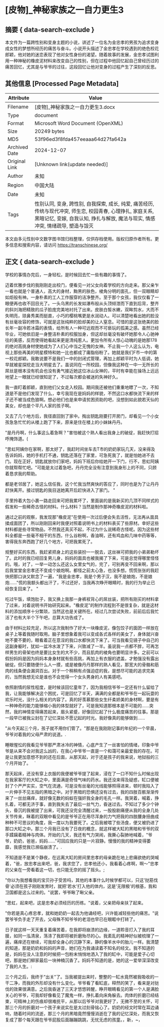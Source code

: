# [皮物]_神秘家族之一自力更生3



## 摘要  { data-search-exclude }

<!-- tcd_abstract -->
本文件为一篇跨性别和变身主题的小说，讲述了一位名为金忠孝的男孩为追求变身成女性的梦想所经历的痛苦与奋斗。小说开头描述了金忠孝在学校遇到的绝色校花郎颖，他对她的迷恋表现了他对女性身份的渴望。随着故事的发展，金忠孝试图利用一种神秘的橡皮泥材料来改变自己的性别，但在过程中他回忆起自己曾经历过的痛苦回忆，尤其是与爷爷的过往，这段回忆让他对变身的过程产生了深刻的反思。

<!-- tcd_abstract_end -->

## 其他信息 [Processed Page Metadata]

| Attribute       | Value                                  |
|-----------------|----------------------------------------|
| Filename        | [皮物]_神秘家族之一自力更生3.docx                             |
| Type            | document                                 |
| Format          | Microsoft Word Document (OpenXML)                               |
| Size            | 20249 bytes                           |
| MD5             | 53f96ed3f8fda457eeaaa64d27fa642a                                  |
| Archived Date   | 2024-12-07                             |
| Original Link   | [Unknown link(update needed)]                         |
| Author          | 未知                               |
| Region          | 中国大陆                               |
| Date            | 未知                                 |
| Tags            | 性别认同, 变身, 跨性别, 自我探索, 成长, 纯爱, 痛苦经历, 传统与现代冲突, 师生恋, 校园青春, 心理挣扎, 家庭关系, 黑暗记忆, 变嫁, 自我认知, 挣扎与解放, 魔法与现实, 情感冲突, 情绪疏导, 塑造与毁灭                                 |

本文由多元性别中文数字图书馆归档整理，仅供存档使用。版权归原作者所有。更多信息和搜索内容，请访问 <https://transchinese.org/>


## 正文 { data-search-exclude }

<!-- tcd_main_text -->
学校的事情办完后，一身轻松，是时候回去忙一些有趣的事情了。

迈着优雅步伐的我刚刚走出校门，便看见一对父女向着学校的方向走来。那父亲乍一看也就是个普通人，高大的身材，黝黑的肤色，棱角分明的面孔，但一双眼睛却如炬般有神。一身朴素的工人工作服穿的洁净整齐。至于那个女孩，我仅仅看了一眼便再也收不回目光了。一头乌黑的长发如瀑布般从头顶倾泄而下直到后背，整齐的斜刘海把精致的瓜子脸庞完美地衬托了出来。皮肤白皙水嫩，双眸剪水，大而不失明亮，琼鼻秀美而挺直，小巧的樱桃嘴更是水润动人。可以清楚地看出她的脸没有丝毫妆容的修饰，可就是这张纯粹的脸却美的让人窒息。可惜的是这张绝美的脸长年一副冷若冰霜的表情，给所有人一种可远观而不可亵玩的孤美之感。虽然已经毕业，可她依旧是一身整洁朴素的校服加身，但这却丝毫没有破坏她那令人心驰神往的美感，反而使得她看起来更是清纯惹人。更加令所有人惊心动魄的是她那178的绝对高挑身材使她成为了人们心中当之无愧的女神。不止我一个人这么认为，电视上那些再美的明星模特和她一比也都成了庸脂俗粉了。她就是我们F市一中的第一校花郎颖。我敢说要不是我们一中的封闭式管理，再加上郎颖平时为人低调，她早就被星探挖走当大明星去了。虽说同在一所校园，但像我这种在一中一无所长的屌丝是根本没有机会也没有勇气接近她这位冰山女神的，平时有幸能在操场上远远地望上一眼就已经很知足了，不过每次都会被迷的失神好久。 

我一直盯着郎颖，直到他们父女走入校园。期间我还被他们重重地瞟了一次，不知道是不是他们发现了什么，幸亏我现在是妈妈的样貌，不然这口水都快流下来的样子还不被当成色狼啊。想必他们也是来申请贫困资助的吧，没想到如此貌若天仙的美女，却也是个平凡人家的孩子啊。

又去了几个地方后，我径直回到了家中。掏出钥匙刚要打开房门，却看见一个小女孩急急忙忙的从楼上跑了下来，原来是住在楼上的小妹妹丹丹。

"是丹丹啊，什么事这么着急啊？"害怕被这个熟人看出我身上的破绽，我赶快打招呼掩饰道。(

"思虹阿姨你在家啊，那太好了，我赶时间坐车去T市的奶奶家玩几天，没来得及告诉妈妈，她的手机打不通，钥匙还落在了家里，可急死我了，就是怕她进不去门。现在正好，钥匙就放你们家吧，妈妈下班后你给她开一下门，行不，思虹阿姨你就帮帮忙吧。"可能是太过着急吧，丹丹完全没有注意到我身形上的不同，只顾着恳求我的帮助。

都是老邻居了，她这么信任我，这个忙我当然爽快的答应了，同时也是为了让丹丹赶快离开。接过钥匙的我目送她离开后赶快进入了家门。 "

手里拎着大包小裹一路走回来可把我累坏了，里面装的是我新买的几顶不同样式的假发和一些稀奇古怪的材料。什么材料？当然是制作那神奇橡皮泥的材料啦。

通过之前的观察，我发现那"橡皮泥"在使用一次过后便会失去活性，无法再从面具揉成面团了，所以刚刚回来时我便对照着说明书上的材料表买了些原材。幸好这些材料都是些寻常物品，不然我还真买不起，不过为什么说稀奇古怪呢。因为这些材料全都是一些毫不相干的东西，什么谷粉啊，香油啊，还有鸡血和几味中药等等，害得我东奔西跑了好几个地方，可把我累死了。

规整好买的东西，我赶紧把身上的这些装扮一一脱去，这丝袜可把我的小弟弟勒坏了。此时的我已经回复男儿身，妈妈的面具也被我揭了下来，可是总觉得哪里怪怪的。哦，对了，一举一动怎么还这么女里女气的，完了，可别再变不回来啊，那以后我堂堂金忠孝还不变成个娘炮啊。都怪之前太心急，也没多想。慌慌张张的我赶快把那口诀又默念了一遍，"我是金忠孝，我是个男子汉，我不是娘炮，不是娘炮......"慌的我额头都出汗了，不过还好，当我再次睁开眼睛时，我的行为举止已经恢复回来了。 "

吃过午饭，填饱肚子，我又换上我那一身裤衩背心的屌丝装，把所有刚买的材料拿了过来，对着说明书开始研究起来。"橡皮泥"的制作流程到不是很复杂，就是这材料的添加顺序十分繁琐，当然这也是关键所在。经过几次尝试失败，前前后后我忙活了也有大半个下午吧，总算大功告成了。

由于材料比较充足，所以这次我制作了好大一块橡皮泥，像包饺子的面团一样放在桌子上等着我随时取用。脑子里想象着我可以变成各式各样的美女了，身体就兴奋地不要不要的，眼看着正在意淫的我口水都快流下来了。可当我看见镜子中自己的这副身躯时，犹如一盆冷水泼了下来，兴致减了一半。虽说我一点都不胖，可再怎样男生的骨架也终是要比女生的大不少，而且肌肉的棱角也要明显许多。之前可以假扮妈妈是因为妈妈本身身材就有些高挑，再加上有衣服的遮盖，才勉强没有露出破绽。但只要随便什么人一摸，或是被像丹丹那样的熟人看见，那宽大的骨骼和筋肉的线条便会漏洞百出。对于一个稍稍有点强迫症的我，是想尽可能的追求完美的，当然我想无论是谁也不会觉得一个女头男身的人有美感吧。

依照剧情的尿性程度，是时候该回忆童年了，因为我相信爷爷一定还有什么留给了我，让我能够解决这个困扰，可是回忆了半天，满满的全都是和爷爷在一起玩耍的欢乐时光，没什么相关的内容了。真的好羡慕那些女生纤柔娇美的身材啊，要是有一种神奇的能力能够缩小我的体型就好了，可是我知道那根本是不可能的......突然，我的神情变得痛苦起来，眉头紧蹙，好像回忆起了什么极度痛苦的往事。那是一段早已被我尘封在了记忆深处不愿记起的时光。我好像真的能够做到......

"从今天起三个月，孩子就不用你们管了。"那是在我刚刚记事的年纪的一个早晨，爷爷对着我的父母严肃的说道。.

睡眼惺忪的我看见爷爷那严肃冰冷的神情，心底产生了一丝害怕的情绪，印象中爷爷是从来不会对我这么凶的，在我心中爷爷一直是一个和蔼可亲最爱我的存在。可是让我更加意想不到的还在后面，从那天起，对于还是孩子的我来说，地狱般的三个月开始了。   `

那天起床，还没有穿上衣服的我便被爷爷提了起来，浸在了一口不知什么时候出现在我家客厅的大缸之中，里面满是奇怪气味的药水。我还没来得及疑惑，缸口便被封了个严严实实，空气在流通，可是没有丝毫的光线能够照得进来，顿时我陷入了一片伸手不见五指的黑暗之中。对于黑暗的恐惧还没有过去，我的四肢百骸渐渐传来了一丝丝痛痒，就好像无数的蚂蚁在强奸我全身的毛孔一样。我哭着，喊着，挣扎着，可都无济于事，直到我失去了最后一丝气力，昏迷过去。不知过了多少个钟头，昏沉的我被提了出来，可我还没完全清醒过来，一股股剧痛便从我的全身几处关节传来，眯着的双眼中看见的是爷爷正在用尽浑身的力气把我的四肢腰身扭曲成种种不可思议的角度，我一度以为我要死了。之后我被喂了些汤食，便又被扔进了那口大缸之中。那三个月我已没有了日夜的概念，就这样被大缸的黑暗和爷爷的双手蹂躏着精神与肉体。开始的几天，我还有气力哭闹，我撕心裂肺地喊着，"爷爷，奶奶，爸爸，妈妈......"可回应我的只是一片寂静。慢慢的我的精神变得萎靡，我感觉我已濒临崩溃了。.

不知道是不是某个静夜，在远离大缸的房间里忠孝的母亲跪在地上悲痛欲绝的哭喊着，"爸，放忠孝出来吧，爸，我求您了，忠孝他还小，我看着心疼啊，啊～"忠孝的父亲在一旁看着这一切，也只能无奈的摇了摇头。;

"你以为我想看我的宝贝孙子受苦吗，其他的本事什么时候学都可以，只这'挞筋伐骨'必须在孩子刚刚发育时，就把'若水'打入他的体内，这是'无限极'的根基，我和卫国都是这么过来的。"说罢，爷爷瞅了瞅父亲。

"思虹，起来吧，这是忠孝必须经历的历练。"说着，父亲把母亲扶了起来。

"你若是真心疼忠孝，就和她奶奶一起去为他诵经吧，兴许能减轻些他的痛苦。"说罢爷爷负手走了开去，父母殊不知爷爷的老泪也早已在眼眶中打转了。

日子就这样一天天重复着痛苦着，在我即将崩溃的边缘，一道聆音打入了我的耳膜，如同一泓清泉，荡涤了我即将被折磨殆尽的心。我紊乱的精神好似被梳理了一遍，痛痒还在继续，可我却全身心的沉静下来，静的像羊水中的胎儿一样。我清楚的知道，那是奶奶和妈妈的声音，她们在为我诵读着不知名的经文。我不知道的是，妈妈在没人注意的时候把一包粉末悄悄地洒入了我的缸中，可能是爱子心切吧，那是她们柳家最后一块神楠沉香了。妈妈不知道的是，她的这一爱举深深改变了我的人生。:

三个月之后，我终于"出关"了。当我被提出来时，整整的一缸水竟然被我吸收的一干二净，而我的外形却没有什么变化。爷爷看了看缸底，释然的笑了，看来是对挞伐的效果很满意。之后我昏迷了三天才悠悠转醒，睁开眼睛看见的第一个人是满脸关心的爷爷，可我却好像看见了魔鬼一样，挣扎着向床角躲去。肉体的折磨已经结束，可精神上的伤痕却很难抚平，从那以后爷爷对我更好了，无微不至的关怀，可那三个月的折磨对一个孩子来说实在是太过刻骨铭心了。奶奶的经文时常在耳边诵响，随着时间的流逝，那三个月的黑暗竟然慢慢消逝在了我的记忆深处，而我又恢复成了那个每天跟在爷爷屁股后面蹦蹦跳跳，无忧无虑的孩童。，新，~，
<!-- tcd_main_text_end -->

